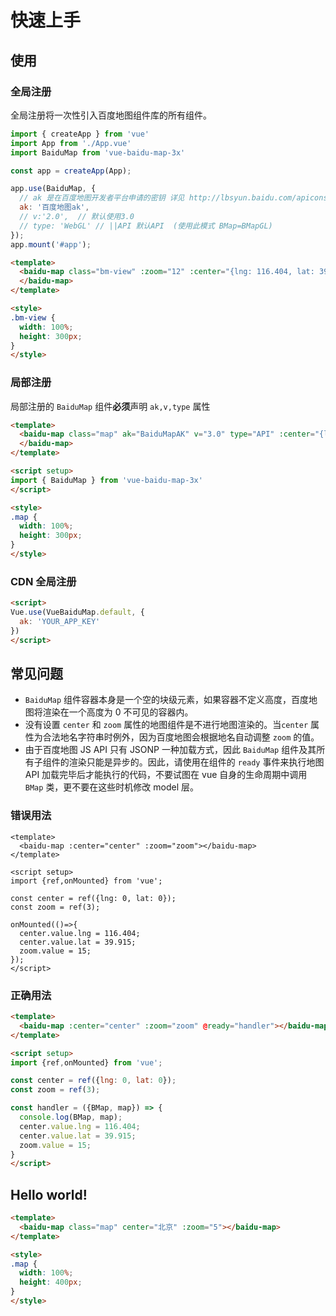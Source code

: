# 快速上手

## 使用

### 全局注册

全局注册将一次性引入百度地图组件库的所有组件。

```javascript
import { createApp } from 'vue'
import App from './App.vue'
import BaiduMap from 'vue-baidu-map-3x'

const app = createApp(App);

app.use(BaiduMap, {
  // ak 是在百度地图开发者平台申请的密钥 详见 http://lbsyun.baidu.com/apiconsole/key */
  ak: '百度地图ak',
  // v:'2.0',  // 默认使用3.0
  // type: 'WebGL' // ||API 默认API  (使用此模式 BMap=BMapGL)
});
app.mount('#app');
```

```html
<template>
  <baidu-map class="bm-view" :zoom="12" :center="{lng: 116.404, lat: 39.915}" >
  </baidu-map>
</template>

<style>
.bm-view {
  width: 100%;
  height: 300px;
}
</style>
```

### 局部注册
局部注册的 `BaiduMap` 组件**必须**声明 `ak,v,type` 属性

```html
<template>
  <baidu-map class="map" ak="BaiduMapAK" v="3.0" type="API" :center="{lng: 116.404, lat: 39.915}" :zoom="15">
  </baidu-map>
</template>

<script setup>
import { BaiduMap } from 'vue-baidu-map-3x'
</script>

<style>
.map {
  width: 100%;
  height: 300px;
}
</style>
```

### CDN 全局注册

```html
<script>
Vue.use(VueBaiduMap.default, {
  ak: 'YOUR_APP_KEY'
})
</script>
```

## 常见问题

- `BaiduMap` 组件容器本身是一个空的块级元素，如果容器不定义高度，百度地图将渲染在一个高度为 0 不可见的容器内。
- 没有设置 `center` 和 `zoom` 属性的地图组件是不进行地图渲染的。当`center` 属性为合法地名字符串时例外，因为百度地图会根据地名自动调整 `zoom` 的值。
- 由于百度地图 JS API 只有 JSONP 一种加载方式，因此 `BaiduMap` 组件及其所有子组件的渲染只能是异步的。因此，请使用在组件的 `ready` 事件来执行地图 API 加载完毕后才能执行的代码，不要试图在 vue 自身的生命周期中调用 `BMap` 类，更不要在这些时机修改 model 层。

### 错误用法

```html{12-14}
<template>
  <baidu-map :center="center" :zoom="zoom"></baidu-map>
</template>

<script setup>
import {ref,onMounted} from 'vue';

const center = ref({lng: 0, lat: 0});
const zoom = ref(3);

onMounted(()=>{
  center.value.lng = 116.404;
  center.value.lat = 39.915;
  zoom.value = 15;
});
</script>
```

### 正确用法

```html
<template>
  <baidu-map :center="center" :zoom="zoom" @ready="handler"></baidu-map>
</template>

<script setup>
import {ref,onMounted} from 'vue';

const center = ref({lng: 0, lat: 0});
const zoom = ref(3);

const handler = ({BMap, map}) => {
  console.log(BMap, map);
  center.value.lng = 116.404;
  center.value.lat = 39.915;
  zoom.value = 15;
}
</script>
```

## Hello world!

```html
<template>
  <baidu-map class="map" center="北京" :zoom="5"></baidu-map>
</template>

<style>
.map {
  width: 100%;
  height: 400px;
}
</style>
```